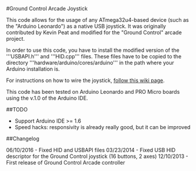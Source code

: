 #Ground Control Arcade Joystick 

This code allows for the usage of any ATmega32u4-based device (such as the "Arduino Leonardo") as a native USB joystick.
It was originally contributed by Kevin Peat and modified for the "Ground Control" arcade project.

In order to use this code, you have to install the modified version of the '''USBAPI.h''' and '''HID.cpp''' files.
These files have to be copied to the directory '''hardware/arduino/cores/arduino''' in the path where your Arduino installation is.

For instructions on how to wire the joystick, [follow this wiki page](http://www.samuraicircuits.com/MediaWiki/index.php?title=Ground_Control_Arcade_Box). 

This code has been tested on Arduino Leonardo and PRO Micro boards using the v.1.0 of the Arduino IDE.

##TODO

- Support Arduino IDE >= 1.6
- Speed hacks: responsivity is already really good, but it can be improved

##Changelog

06/10/2016 - Fixed HID and USBAPI files
03/23/2014 - Fixed USB HID descriptor for the Ground Control joystick (16 buttons, 2 axes)
12/10/2013 - First release of Ground Control Arcade controller
